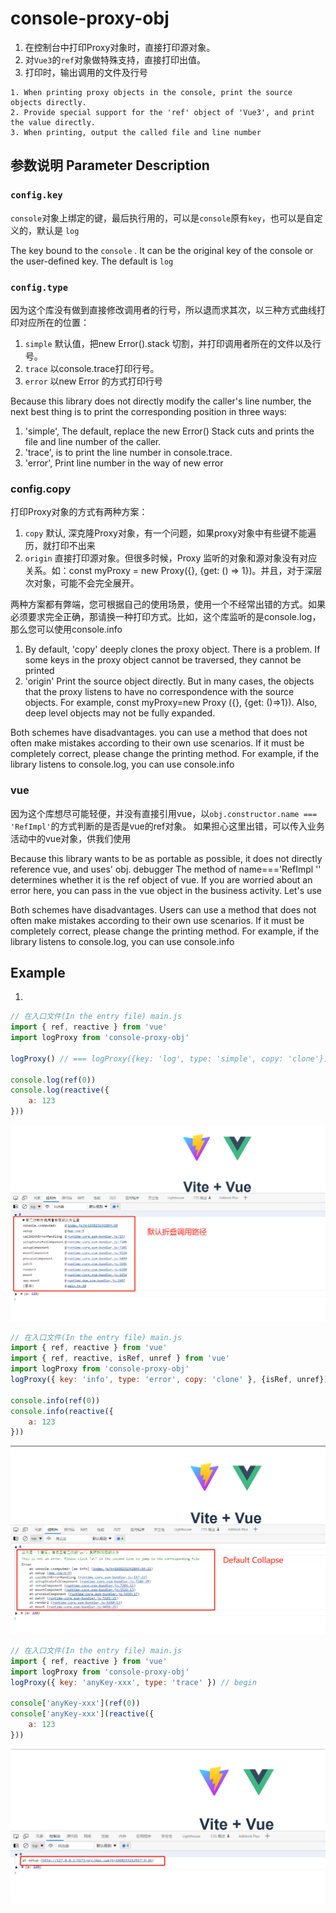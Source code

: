 # console-proxy-obj

1. 在控制台中打印Proxy对象时，直接打印源对象。
2. 对`Vue3`的`ref`对象做特殊支持，直接打印出值。
3. 打印时，输出调用的文件及行号

```
1. When printing proxy objects in the console, print the source objects directly.
2. Provide special support for the 'ref' object of 'Vue3', and print the value directly.
3. When printing, output the called file and line number
```

## 参数说明 Parameter Description

### `config.key` 

`console`对象上绑定的键，最后执行用的，可以是`console`原有`key`，也可以是自定义的，默认是 `log`

The key bound to the `console` . It can be the original key of the console or the user-defined key. The default is `log`

### `config.type`

因为这个库没有做到直接修改调用者的行号，所以退而求其次，以三种方式曲线打印对应所在的位置：
1. `simple` 默认值，把new Error().stack 切割，并打印调用者所在的文件以及行号。
2. `trace` 以console.trace打印行号。
3. `error` 以new Error 的方式打印行号

Because this library does not directly modify the caller's line number, the next best thing is to print the corresponding position in three ways:
1. 'simple', The default,  replace the new Error() Stack cuts and prints the file and line number of the caller.
2. 'trace', is to print the line number in console.trace.
3. 'error', Print line number in the way of new error

### config.copy
打印Proxy对象的方式有两种方案：
1. `copy` 默认, 深克隆Proxy对象，有一个问题，如果proxy对象中有些键不能遍历，就打印不出来
2. `origin` 直接打印源对象。但很多时候，Proxy 监听的对象和源对象没有对应关系。如：const myProxy = new Proxy({}, {get: () => 1})。并且，对于深层次对象，可能不会完全展开。

两种方案都有弊端，您可根据自己的使用场景，使用一个不经常出错的方式。如果必须要求完全正确，那请换一种打印方式。比如，这个库监听的是console.log，那么您可以使用console.info

1. By default, 'copy' deeply clones the proxy object. There is a problem. If some keys in the proxy object cannot be traversed, they cannot be printed
2. 'origin' Print the source object directly. But in many cases, the objects that the proxy listens to have no correspondence with the source objects. For example, const myProxy=new Proxy ({}, {get: ()=>1}). Also, deep level objects may not be fully expanded.

Both schemes have disadvantages. you can use a method that does not often make mistakes according to their own use scenarios. If it must be completely correct, please change the printing method. For example, if the library listens to console.log, you can use console.info

### vue
因为这个库想尽可能轻便，并没有直接引用vue，以`obj.constructor.name === 'RefImpl'`的方式判断的是否是vue的ref对象。
如果担心这里出错，可以传入业务活动中的vue对象，供我们使用

Because this library wants to be as portable as possible, it does not directly reference vue, and uses' obj. debugger The method of name==='RefImpl '' determines whether it is the ref object of vue.
If you are worried about an error here, you can pass in the vue object in the business activity. Let's use


Both schemes have disadvantages. Users can use a method that does not often make mistakes according to their own use scenarios. If it must be completely correct, please change the printing method. For example, if the library listens to console.log, you can use console.info

## Example
1. 
```js
// 在入口文件(In the entry file) main.js
import { ref, reactive } from 'vue'
import logProxy from 'console-proxy-obj'

logProxy() // === logProxy({key: 'log', type: 'simple', copy: 'clone'})

console.log(ref(0))
console.log(reactive({
    a: 123
}))
```
![console-proxy-ref3.png](https://raw.githubusercontent.com/M76chao/file/main/console-proxy-ref/console-proxy-ref1.png)



```js
// 在入口文件(In the entry file) main.js
import { ref, reactive } from 'vue'
import { ref, reactive, isRef, unref } from 'vue'
import logProxy from 'console-proxy-obj'
logProxy({ key: 'info', type: 'error', copy: 'clone' }, {isRef, unref}) // begin

console.info(ref(0))
console.info(reactive({
    a: 123
}))
```
![console-proxy-ref2.png](https://raw.githubusercontent.com/M76chao/file/main/console-proxy-ref/console-proxy-ref2.png)

```js
// 在入口文件(In the entry file) main.js
import { ref, reactive } from 'vue'
import logProxy from 'console-proxy-obj'
logProxy({ key: 'anyKey-xxx', type: 'trace' }) // begin

console['anyKey-xxx'](ref(0))
console['anyKey-xxx'](reactive({
    a: 123
}))
```
![console-proxy-ref1.png](https://raw.githubusercontent.com/M76chao/file/main/console-proxy-ref/console-proxy-ref3.png)